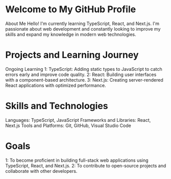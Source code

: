 # Welcome to My GitHub Profile
About Me
Hello! I'm currently learning TypeScript, React, and Next.js. I'm passionate about web development and constantly looking to improve my skills and expand my knowledge in modern web technologies.

# Projects and Learning Journey
Ongoing Learning
1: TypeScript: Adding static types to JavaScript to catch errors early and improve code quality.
2: React: Building user interfaces with a component-based architecture.
3: Next.js: Creating server-rendered React applications with optimized performance.

# Skills and Technologies
Languages: TypeScript, JavaScript
Frameworks and Libraries: React, Next.js
Tools and Platforms: Git, GitHub, Visual Studio Code

# Goals
1: To become proficient in building full-stack web applications using TypeScript, React, and Next.js.
2: To contribute to open-source projects and collaborate with other developers.